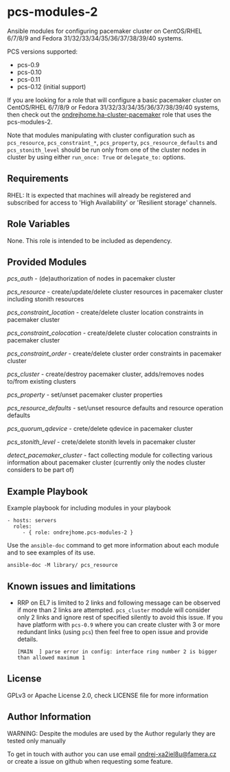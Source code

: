 pcs-modules-2
=============

Ansible modules for configuring pacemaker cluster on CentOS/RHEL 6/7/8/9 and Fedora 31/32/33/34/35/36/37/38/39/40 systems.

PCS versions supported:
- pcs-0.9
- pcs-0.10
- pcs-0.11
- pcs-0.12 (initial support)

If you are looking for a role that will configure a basic pacemaker cluster on CentOS/RHEL 6/7/8/9 or Fedora 31/32/33/34/35/36/37/38/39/40 systems, then check out the [ondrejhome.ha-cluster-pacemaker](https://github.com/OndrejHome/ansible.ha-cluster-pacemaker) role that uses the pcs-modules-2.

Note that modules manipulating with cluster configuration such as `pcs_resource`, `pcs_constraint_*`, `pcs_property`, `pcs_resource_defaults` and `pcs_stonith_level` should be run only from one of the cluster nodes in cluster by using either `run_once: True` or `delegate_to:` options.

Requirements
------------

RHEL: It is expected that machines will already be registered and subscribed for access to 'High Availability' or 'Resilient storage' channels.

Role Variables
--------------

None. This role is intended to be included as dependency.

Provided Modules
----------------

*pcs_auth* - (de)authorization of nodes in pacemaker cluster

*pcs_resource* - create/update/delete cluster resources in pacemaker cluster including stonith resources

*pcs_constraint_location* - create/delete cluster location constraints in pacemaker cluster

*pcs_constraint_colocation* - create/delete cluster colocation constraints in pacemaker cluster

*pcs_constraint_order* - create/delete cluster order constraints in pacemaker cluster

*pcs_cluster* - create/destroy pacemaker cluster, adds/removes nodes to/from existing clusters

*pcs_property* - set/unset pacemaker cluster properties

*pcs_resource_defaults* - set/unset resource defaults and resource operation defaults

*pcs_quorum_qdevice* - crete/delete qdevice in pacemaker cluster

*pcs_stonith_level* - crete/delete stonith levels in pacemaker cluster

*detect_pacemaker_cluster* - fact collecting module for collecting various information about pacemaker cluster (currently only the nodes cluster considers to be part of)

Example Playbook
----------------

Example playbook for including modules in your playbook

    - hosts: servers
      roles:
         - { role: ondrejhome.pcs-modules-2 }

Use the `ansible-doc` command to get more information about each module and to see examples of its use.

    ansible-doc -M library/ pcs_resource

Known issues and limitations
----------------------------

- RRP on EL7 is limited to 2 links and following message can be observed if more than 2 links are attempted. `pcs_cluster` module will consider only 2 links and ignore rest of specified silently to avoid this issue. If you have platform with `pcs-0.9` where you can create cluster with 3 or more redundant links (using `pcs`) then feel free to open issue and provide details.

    ~~~
    [MAIN  ] parse error in config: interface ring number 2 is bigger than allowed maximum 1
    ~~~


License
-------

GPLv3 or Apache License 2.0, check LICENSE file for more information

Author Information
------------------

WARNING: Despite the modules are used by the Author regularly they are tested only manually

To get in touch with author you can use email ondrej-xa2iel8u@famera.cz or create a issue on github when requesting some feature.
